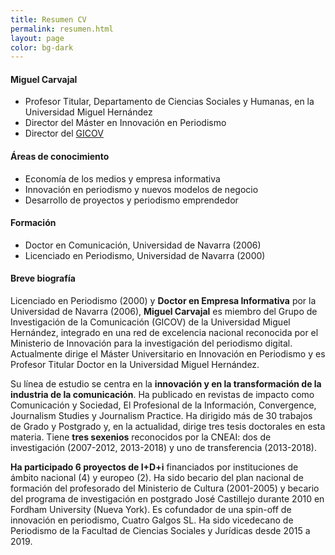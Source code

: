 ```yaml
---
title: Resumen CV
permalink: resumen.html
layout: page
color: bg-dark
---
```

#### Miguel Carvajal
- Profesor Titular, Departamento de Ciencias Sociales y Humanas, en la Universidad Miguel Hernández
- Director del Máster en Innovación en Periodismo
- Director del [GICOV](https://www.umh.es/contenido/Universidad/:uor_1006_47/datos_es.html)

#### Áreas de conocimiento
- Economía de los medios y empresa informativa
- Innovación en periodismo y nuevos modelos de negocio
- Desarrollo de proyectos y periodismo emprendedor

#### Formación
- Doctor en Comunicación, Universidad de Navarra (2006)
- Licenciado en Periodismo, Universidad de Navarra (2000)

#### Breve biografía

Licenciado en Periodismo (2000) y **Doctor en Empresa Informativa** por la Universidad de Navarra (2006), **Miguel Carvajal** es miembro del Grupo de Investigación de la Comunicación (GICOV) de la Universidad Miguel Hernández, integrado en una red de excelencia nacional reconocida por el Ministerio de Innovación para la investigación del periodismo digital. Actualmente dirige el Máster Universitario en Innovación en Periodismo y es Profesor Titular Doctor en la Universidad Miguel Hernández.

Su línea de estudio se centra en la **innovación y en la transformación de la industria de la comunicación**. Ha publicado en revistas de impacto como Comunicación y Sociedad, El Profesional de la Información, Convergence, Journalism Studies y Journalism Practice. Ha dirigido más de 30 trabajos de Grado y Postgrado y, en la actualidad, dirige tres tesis doctorales en esta materia. Tiene **tres sexenios** reconocidos por la CNEAI: dos de investigación (2007-2012, 2013-2018) y uno de transferencia (2013-2018).

**Ha participado 6 proyectos de I+D+i** financiados por instituciones de ámbito nacional (4) y europeo (2). Ha sido becario del plan nacional de formación del profesorado del Ministerio de Cultura (2001-2005) y becario del programa de investigación en postgrado José Castillejo durante 2010 en Fordham University (Nueva York). Es cofundador de una spin-off de innovación en periodismo, Cuatro Galgos SL. Ha sido vicedecano de Periodismo de la Facultad de Ciencias Sociales y Jurídicas desde 2015 a 2019. 

